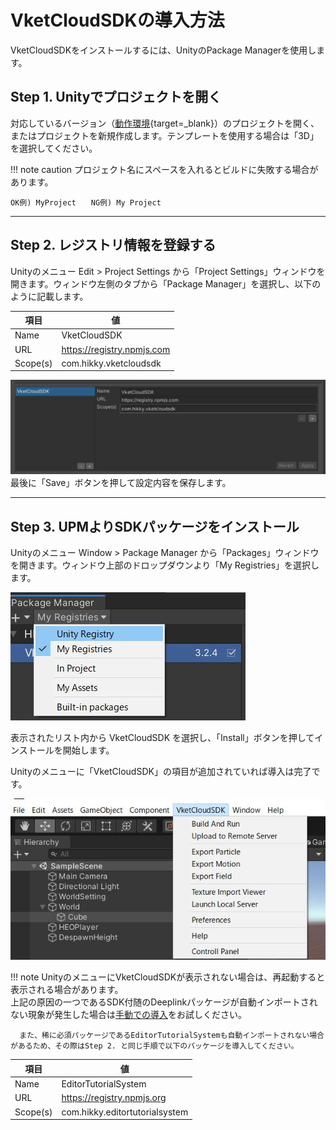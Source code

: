 
# VketCloudSDKの導入方法

VketCloudSDKをインストールするには、UnityのPackage Managerを使用します。  

## Step 1. Unityでプロジェクトを開く  
対応しているバージョン（[動作環境](OperatingEnvironment.md){target=_blank}）のプロジェクトを開く、またはプロジェクトを新規作成します。テンプレートを使用する場合は「3D」を選択してください。      

!!! note caution
    プロジェクト名にスペースを入れるとビルドに失敗する場合があります。

    OK例) MyProject　　NG例) My Project  

---

## Step 2. レジストリ情報を登録する  
Unityのメニュー Edit > Project Settings から「Project Settings」ウィンドウを開きます。ウィンドウ左側のタブから「Package Manager」を選択し、以下のように記載します。  
  
|  項目  |  値  |
| ---- | ---- |
|  Name  |  VketCloudSDK  |
|  URL  |  https://registry.npmjs.com  |
|  Scope(s)  |  com.hikky.vketcloudsdk  |  

   ![Package](img/package.jpg)
  最後に「Save」ボタンを押して設定内容を保存します。

---

## Step 3. UPMよりSDKパッケージをインストール
Unityのメニュー Window > Package Manager から「Packages」ウィンドウを開きます。ウィンドウ上部のドロップダウンより「My Registries」を選択します。

   ![registry](img/registry.jpg)

表示されたリスト内から VketCloudSDK を選択し、「Install」ボタンを押してインストールを開始します。  
  

Unityのメニューに「VketCloudSDK」の項目が追加されていれば導入は完了です。  

   ![header](img/header.jpg)

!!! note
      UnityのメニューにVketCloudSDKが表示されない場合は、再起動すると表示される場合があります。<br>
      上記の原因の一つであるSDK付随のDeeplinkパッケージが自動インポートされない現象が発生した場合は[手動での導入](../troubleshooting/InstallingDeeplink.md)をお試しください。
      
      また、稀に必須パッケージであるEditorTutorialSystemも自動インポートされない場合があるため、その際はStep 2. と同じ手順で以下のパッケージを導入してください。

|  項目  |  値  |
| ---- | ---- |
|  Name  |  EditorTutorialSystem  |
|  URL  |  https://registry.npmjs.org  |
|  Scope(s)  |  com.hikky.editortutorialsystem  |  